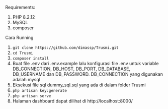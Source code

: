 Requirements:
1. PHP 8.2.12
2. MySQL
3. composer

Cara Running
1. ```git clone https://github.com/dimassp/Trusmi.git```
2. ```cd Trusmi```
3. ```composer install```
4. Buat file .env dari .env.example lalu konfigurasi file .env untuk variable DB_CONNECTION, DB_HOST, DB_PORT, DB_DATABASE, DB_USERNAME dan DB_PASSWORD. DB_CONNECTION yang digunakan adalah mysql
5. Eksekusi file sql dummy_sql.sql yang ada di dalam folder Trusmi
6. ```php artisan key:generate```
7. ```php artisan serve```
8.  Halaman dashboard dapat dilihat di http://localhost:8000/